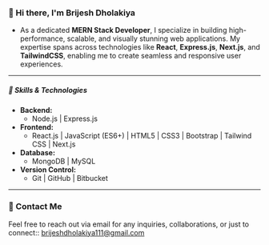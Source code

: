 ### 👋  Hi there, I'm Brijesh Dholakiya

- As a dedicated **MERN Stack Developer**, I specialize in building high-performance, scalable, and visually stunning web applications. My expertise spans across technologies like **React**, **Express.js**, **Next.js**, and **TailwindCSS**, enabling me to create seamless and responsive user experiences.
---

##### 💼 Skills & Technologies

- **Backend:**
  - Node.js | Express.js
- **Frontend:**
  - React.js | JavaScript (ES6+) | HTML5 | CSS3 | Bootstrap | Tailwind CSS | Next.js
- **Database:**
  - MongoDB | MySQL
- **Version Control:**
  - Git | GitHub | Bitbucket

---

### 📧 Contact Me

Feel free to reach out via email for any inquiries, collaborations, or just to connect:: [brijeshdholakiya111@gmail.com](mailto:brijeshdholakiya111@gmail.com)
